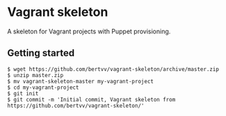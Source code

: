 # Vagrant skeleton

A skeleton for Vagrant projects with Puppet provisioning.

## Getting started

```
$ wget https://github.com/bertvv/vagrant-skeleton/archive/master.zip
$ unzip master.zip
$ mv vagrant-skeleton-master my-vagrant-project
$ cd my-vagrant-project
$ git init
$ git commit -m 'Initial commit, Vagrant skeleton from https://github.com/bertvv/vagrant-skeleton/'

```
